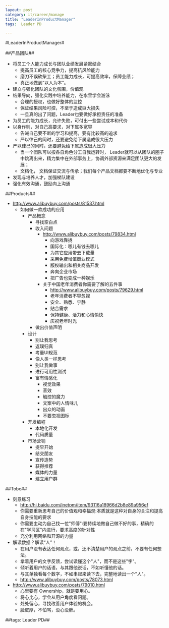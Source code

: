 ```yaml
---
layout: post
category: it/career/manage
title: "LeaderInProductManager"
tags:  Leader PD

---
```

#LeaderInProductManager#



##产品团队##
* 将员工个人能力成长与团队业绩发展紧密结合 
  * 提高员工的核心竞争力，提高抗风险能力
  * 磨刀不误砍柴工；员工能力成长，可提高效率，保障业绩；
  * 真正地做到“以人为本”。
* 建立与强化团队的文化氛围，价值观
* 结果导向，强化实践中培养能力，在水里学会游泳
  * 合理的授权，也做好整体的监控
  * 保证结果风险可控，不至于造成巨大损失
  * 一旦真的出了问题，Leader也要做好承担责任的准备
* 为员工的能力成长，允许失败，可付出一些尝试成本和代价
* 以身作则，对自己高要求，对下属多宽容
  * 告诫自己要不断的学习和提高，要有比较高的追求
  * 严以律己的同时，还要避免给下属造成很大压力
* 严以律己的同时，还要避免给下属造成很大压力
  * 当一个团队可以按各自角色分工自我运转时， Leader就可以从团队的圈子中跳离出来，精力集中在外部事务上，协调外部资源来满足团队更大的发展；
  * 文档化， 文档保证交流与传承；我们每个产品文档都要不断地优化与专业
* 发现与培养人才，加强梯队建设
* 强化有效沟通，鼓励向上沟通



##Products##
* http://www.alibuybuy.com/posts/81537.html
  * 如何做一款成功的应用
    * 产品概念
      * 寻找空白点
      * 收入问题
        * http://www.alibuybuy.com/posts/79834.html
          * 向游戏靠拢
          * 国际化：哪儿有钱去哪儿
          * 为其它应用带去下载量
          * 采用免费增值商业模式
          * 版权输出和相关商品开发
          * 奔向企业市场
          * 把广告也变成一种娱乐
        * 关于中国老年消费者你需要了解的五件事
          * http://www.alibuybuy.com/posts/79629.html
          * 老年消费者不容忽视
          * 安全、熟悉、宁静
          * 贴合需求
          * 保持健康、活力和心情愉快
          * 庆祝老年时光
      * 做出价值声明
    * 设计
      * 别让我思考
      * 返璞归真
      * 考量UI规范
      * 像人类一样思考
      * 别让我做事
      * 进行可用性测试
      * 富有情感化
        * 视觉效果
        * 音效
        * 触控的魔力
        * 文案中的人情味儿
        * 出众的动画
        * 不要忽视图标
    * 开发编程
      * 本地化开发
      * 代码质量
    * 市场营销
      * 提早开始
      * 结交朋友
      * 宣传造势
      * 获得推荐
      * 媒体的力量
      * 建立用户群



##Tobe##
* 刻意练习
  * http://hi.baidu.com/inetpm/item/93116a18966d2b8e89a956ef
  * 你需要重新思考自己的价值观和幸福观:本质就是这种对自身的关注和提高自身技能的要求
  * 你需要主动为自己找一位"师傅":要持续地做自己做不好的事，精确的在"学习区"内进行，要求高度的针对性
  * 充分利用网络和开源的力量
* 解读数据？解读“人”！
  * 在用户没有表达任何观点，或，还不清楚用户的观点之前，不要有任何想法。
  * 拿着用户的文字反馈，尝试读懂这个"人"，而不是这些"字"。
  * 倾听着用户的话语，与其跟他说话，不如听懂他的话。
  * 与其单独看每个数字，不如串起来读下去，完整地读出一个"人"。
  * http://www.alibuybuy.com/posts/78073.html
* http://www.alibuybuy.com/posts/79010.html
  * 心里要有 Ownership，就是要用心。
  * 将心比心，学会从用户角度看问题。
  * 处处留心，寻找改善用户体验的机会。
  * 脸皮厚，不怕骂，没心没肺。



##tags: Leader PD##
